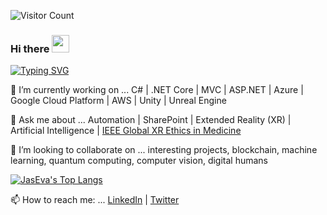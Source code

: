![Visitor Count](https://profile-counter.glitch.me/jaseva/count.svg)

### Hi there <img src="https://media.giphy.com/media/hvRJCLFzcasrR4ia7z/giphy.gif" width="28">

<!--
**jaseva/jaseva** is a ✨ _special_ ✨ repository because its `README.md` (this file) appears on your GitHub profile.

Here are some ideas to get you started:

- 🔭 I’m currently working on ...
- 🌱 I’m currently learning ...
- 👯 I’m looking to collaborate on ...
- 🤔 I’m looking for help with ...
- 💬 Ask me about ...
- 📫 How to reach me: ...
- 😄 Pronouns: ...
- ⚡ Fun fact: ...
-->

[![Typing SVG](https://readme-typing-svg.herokuapp.com?font=Fira+Code&pause=1000&center=true&width=435&lines=Program+or+be+programmed)](https://git.io/typing-svg)

🔭 I’m currently working on ... C# | .NET Core | MVC | ASP.NET | Azure | Google Cloud Platform | AWS | Unity | Unreal Engine

💬 Ask me about ... Automation | SharePoint | Extended Reality (XR) | Artificial Intelligence | [IEEE Global XR Ethics in Medicine](https://bit.ly/39dlLu5)<br>

<!--![JasEva's GitHub stats](https://github-readme-stats.vercel.app/api?username=jaseva&show_icons=true&theme=radical)<br>-->

👯 I’m looking to collaborate on ... interesting projects, blockchain, machine learning, quantum computing, computer vision, digital humans

[![JasEva's Top Langs](https://github-readme-stats.vercel.app/api/top-langs/?username=jaseva&layout=compact&theme=radical)](https://github.com/jaseva/github-readme-stats)

📫 How to reach me: ... [LinkedIn](https://bit.ly/3QdM5oj) | [Twitter](https://bit.ly/3O3E3wv)<br>
